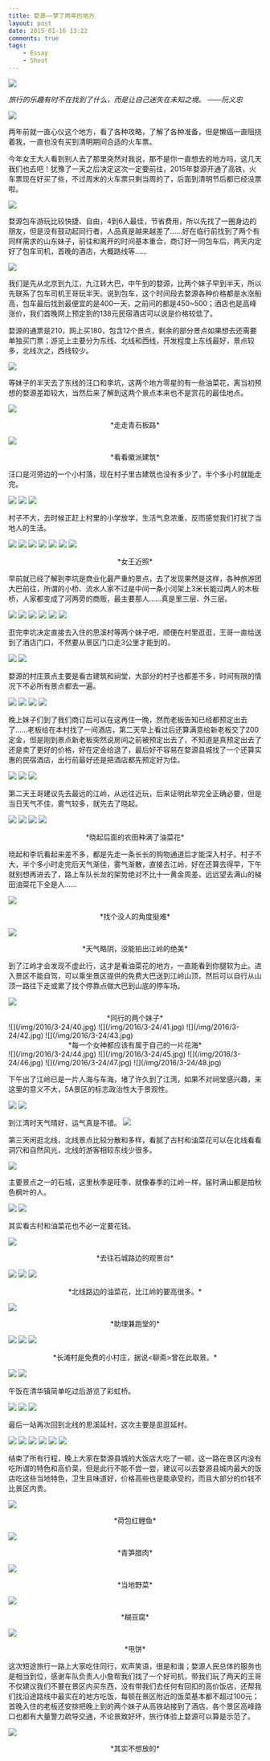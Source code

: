 ```yaml
--- 
title: 婺源——梦了两年的地方
layout: post
date: 2015-01-16 13:22
comments: true
tags: 
    - Essay
    - Shoot
---
```


![](/img/2016/3-24/1.jpg)

*旅行的乐趣有时不在找到了什么，而是让自己迷失在未知之境。 ——阮义忠*

![](/img/2016/3-24/2.jpg)

两年前就一直心仪这个地方，看了各种攻略，了解了各种准备，但是懒癌一直阻挠着我，一直也没有买到清明期间合适的火车票。

今年女王大人看到别人去了那里突然对我说，那不是你一直想去的地方吗，这几天我们也去吧！犹豫了一天之后决定这次一定要前往，2015年婺源开通了高铁，火车票现在好买了些，不过周末的火车票只剩当周的了，后面到清明节后都已经没票啦。

![](/img/2016/3-24/3.jpg)

婺源包车游玩比较快捷、自由，4到6人最佳，节省费用，所以先找了一圈身边的朋友，但是没有鼓动起同行者，人品真是越来越差了……好在临行前找到了两个有同样需求的山东妹子，前往和离开的时间基本重合，商订好一同包车后，两天内定好了包车司机，首晚的酒店，大概路线等……

![](/img/2016/3-24/4.jpg)

我们是先从北京到九江，九江转大巴，中午到的婺源，比两个妹子早到半天，所以先联系了包车司机王哥玩半天。说到包车，这个时间段去婺源各种价格都是水涨船高，包车最后找到最便宜的是400一天，之前问的都是450~500；酒店也是高峰涨价，我们首晚网上预定到的138元民宿酒店可以说是价格较低了。

婺源的通票是210，网上买180，包含12个景点，剩余的部分景点如果想去还需要单独买门票；游览上主要分为东线、北线和西线，开发程度上东线最好，景点较多，北线次之，西线较少。

![](/img/2016/3-24/5.jpg)

等妹子的半天去了东线的汪口和李坑，这两个地方零星的有一些油菜花，离当初预想的婺源差距较大，当然后来了解到这两个景点本来也不是赏花的最佳地点。

![](/img/2016/3-24/6.jpg)

<center>*走走青石板路*</center>

![](/img/2016/3-24/7.jpg)

<center>*看看徽派建筑*</center>

汪口是河旁边的一个小村落，现在村子里古建筑也没有多少了，半个多小时就能走完。

![](/img/2016/3-24/8.jpg)
![](/img/2016/3-24/9.jpg)
![](/img/2016/3-24/10.jpg)

村子不大，去时候正赶上村里的小学放学，生活气息浓重，反而感觉我们打扰了当地人的生活。

![](/img/2016/3-24/11.jpg)
![](/img/2016/3-24/12.jpg)
![](/img/2016/3-24/13.jpg)
![](/img/2016/3-24/14.jpg)
![](/img/2016/3-24/15.jpg)
![](/img/2016/3-24/16.jpg)
![](/img/2016/3-24/17.jpg)
<center>*女王近照*</center>

早前就已经了解到李坑是商业化最严重的景点，去了发现果然是这样，各种旅游团大巴前往，所谓的小桥、流水人家不过是中间一条小河架上3米长能过两人的木板桥，人家都变成了河两旁的商贩，最主要那人……真是里三层、外三层。

![](/img/2016/3-24/18.jpg)
![](/img/2016/3-24/19.jpg)
![](/img/2016/3-24/20.jpg)
![](/img/2016/3-24/21.jpg)
![](/img/2016/3-24/22.jpg)
![](/img/2016/3-24/23.jpg)

逛完李坑决定直接去入住的思溪村等两个妹子吧，顺便在村里逛逛，王哥一直给送到了酒店门口，不然要从景区门口走3公里才能到的。

![](/img/2016/3-24/24.jpg)
![](/img/2016/3-24/25.jpg)

婺源的村庄景点主要是看古建筑和祠堂，大部分的村子也都差不多，时间有限的情况下不必所有景点都去一遍。

![](/img/2016/3-24/26.jpg)
![](/img/2016/3-24/27.jpg)
![](/img/2016/3-24/28.jpg)
![](/img/2016/3-24/29.jpg)

晚上妹子们到了我们商订后可以在这再住一晚，然而老板告知已经都预定出去了……老板给在本村找了一间酒店，第二天早上看过后还算满意给新老板交了200定金，但是刚到景点新老板突然说房间之前被预定出去了，不知道是真预定出去了还是卖了更好的价格，好在定金给退了，最后好不容易在婺源县城找了一个还算实惠的民宿酒店，出行前最好还是把酒店都先预定好为佳。

![](/img/2016/3-24/30.jpg)
![](/img/2016/3-24/31.jpg)
![](/img/2016/3-24/32.jpg)

第二天王哥建议先去最远的江岭，从远往近玩，后来证明此举完全正确必要，但是当日天气不佳，雾气较多，就先去了晓起。

![](/img/2016/3-24/33.jpg)
![](/img/2016/3-24/34.jpg)
![](/img/2016/3-24/35.jpg)
![](/img/2016/3-24/36.jpg)
<center>*晓起后面的农田种满了油菜花*</center>

晓起和李坑看起来差不多，都是先走一条长长的购物通道后才能深入村子。村子不大，半个多小时走完后天气渐佳，雾气渐散，直接去江岭，好在还算去得早，下午就别想再进去了，路上车队长龙的架势绝对不比十一黄金周差，远远望去满山的梯田油菜花下全是人……

![](/img/2016/3-24/37.jpg)

<center>*找个没人的角度挺难*</center>

![](/img/2016/3-24/38.jpg)

<center>*天气略阴，没能拍出江岭的绝美*</center>

到了江岭才会发现不虚此行，这才是看油菜花的地方，一直能看到你腿软为止。进入景区不能自驾，可以乘坐景区提供的免费大巴送到江岭山顶，然后可以自行从山顶一路往下走或累了找个停靠点做大巴到山底的停车场。

![](/img/2016/3-24/39.jpg)
<center>*同行的两个妹子*</center>
![](/img/2016/3-24/40.jpg)
![](/img/2016/3-24/41.jpg)
![](/img/2016/3-24/42.jpg)
![](/img/2016/3-24/43.jpg)

<center>*每一个女神都应该有属于自己的一片花海*</center>
![](/img/2016/3-24/44.jpg)
![](/img/2016/3-24/45.jpg)
![](/img/2016/3-24/46.jpg)
![](/img/2016/3-24/47.jpg)
![](/img/2016/3-24/48.jpg)

下午出了江岭已是一片人海与车海，堵了许久到了江湾，如果不对祠堂感兴趣，来这里的意义不大，5A景区的标志政治性大于景观性。

![](/img/2016/3-24/49.jpg)
![](/img/2016/3-24/50.jpg)

到江湾时天气晴好，运气真是不错。
![](/img/2016/3-24/51.jpg)

第三天闲逛北线，北线景点比较分散和多样，看腻了古村和油菜花可以在北线看看洞穴和自然风光，北线的游客相较东线少很多。

![](/img/2016/3-24/52.jpg)

主要景点之一的石城，这里秋季是旺季，就像春季的江岭一样，届时满山都是拍秋色枫叶的人。

![](/img/2016/3-24/53.jpg)
![](/img/2016/3-24/54.jpg)

其实看古村和油菜花也不必一定要花钱。

![](/img/2016/3-24/55.jpg)

<center>*去往石城路边的观景台*</center>

![](/img/2016/3-24/56.jpg)
![](/img/2016/3-24/57.jpg)
![](/img/2016/3-24/58.jpg)


<center>*北线路边的油菜花，比江岭的要高很多。*</center>

![](/img/2016/3-24/59.jpg)

<center>*助理兼跑堂的*</center>

![](/img/2016/3-24/60.jpg)
![](/img/2016/3-24/61.jpg)
![](/img/2016/3-24/62.jpg)

<center>*长滩村是免费的小村庄，据说<聊斋>曾在此取景。*</center>

![](/img/2016/3-24/63.jpg)
![](/img/2016/3-24/64.jpg)

午饭在清华镇简单吃过后游览了彩虹桥。

![](/img/2016/3-24/65.jpg)
![](/img/2016/3-24/66.jpg)
![](/img/2016/3-24/67.jpg)

最后一站再次回到北线的思溪延村，这次主要是逛逛延村。

![](/img/2016/3-24/68.jpg)
![](/img/2016/3-24/69.jpg)
![](/img/2016/3-24/70.jpg)
![](/img/2016/3-24/71.jpg)
![](/img/2016/3-24/72.jpg)
![](/img/2016/3-24/73.jpg)

结束了所有行程，晚上大家在婺源县城的大饭店大吃了一顿，这一路在景区内没有吃所谓的特色和高价菜，但是此行不能不尝一尝，建议可以去婺源县城内最大的饭店吃这些当地特色，卫生且味道好，价格高些也是能承受的，而且大部分的价钱不比景区内贵。

![](/img/2016/3-24/74.jpg)

<center>*荷包红鲤鱼*</center>

![](/img/2016/3-24/75.jpg)

<center>*青笋腊肉*</center>

![](/img/2016/3-24/76.jpg)

<center>*当地野菜*</center>

![](/img/2016/3-24/77.jpg)

<center>*糊豆腐*</center>

![](/img/2016/3-24/78.jpg)

<center>*甩饼*</center>

这次短途旅行一路上大家吃住同行，欢声笑语，很是和谐；婺源人民总体的服务也是相当到位，感谢车队负责人小詹帮我们找了一个好司机，带我们玩了两天的王哥不仅建议我们不要在景区内买东西，没有带我们去任何有回扣的高价饭店，还帮我们找沿途路线中最实在的地方吃饭，每顿在景区附近的饭菜基本都不超过100元；首晚入住的老板还安排把晚上到的两个妹子从高铁站接到了酒店，各个景区高峰路口也都有大量警力疏导交通，不论景致好坏，旅行体验上婺源可以算是示范了。

![](/img/2016/3-24/79.jpg)

<center>*其实不想放的*</center>

